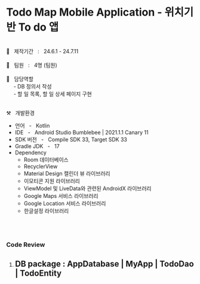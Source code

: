 # Todo Map Mobile Application - 위치기반 To do 앱
<br>
🚀 &nbsp; 제작기간 &nbsp; : &nbsp; 24.6.1 - 24.7.11 <br><br>
🚀 &nbsp; 팀원 &nbsp; : &nbsp; 4명 (팀원) <br><br>
🚀 &nbsp; 담당역할 <br>
&nbsp;&nbsp;&nbsp;&nbsp; - DB 정의서 작성 <br>
&nbsp;&nbsp;&nbsp;&nbsp; - 할 일 목록, 할 일 상세 페이지 구현
<br><br>

⚒️ &nbsp; 개발환경 <br>
- 언어 &nbsp; - &nbsp; Kotlin
- IDE &nbsp; - &nbsp; Android Studio Bumblebee | 2021.1.1 Canary 11
- SDK 버전 &nbsp; - &nbsp; Compile SDK 33, Target SDK 33
- Gradle JDK &nbsp; - &nbsp; 17
- Dependency
  * Room 데이터베이스
  * RecyclerView 
  * Material Design 캘린더 뷰 라이브러리
  * 이모티콘 지원 라이브러리
  * ViewModel 및 LiveData와 관련된 AndroidX 라이브러리
  * Google Maps 서비스 라이브러리
  * Google Location 서비스 라이브러리
  * 한글설정 라이브러리

 <br><br>

### Code Review

1. DB package : AppDatabase | MyApp | TodoDao | TodoEntity
   - 
